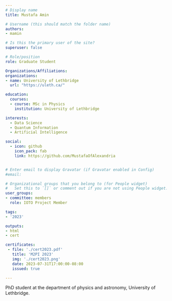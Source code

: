 ```yaml
---
# Display name
title: Mustafa Amin

# Username (this should match the folder name)
authors:
- mamin

# Is this the primary user of the site?
superuser: false

# Role/position
role: Graduate Student

Organizations/Affiliations:
organizations:
- name: University of Lethbridge
  url: "https://uleth.ca/"

education:
  courses:
  - course: MSc in Physics
    institution: University of Lethbridge

interests:
  - Data Science
  - Quantum Information
  - Artificial Intelligence

social:
  - icon: github
    icon_pack: fab
    link: https://github.com/MustafaOfAlexandria


# Enter email to display Gravatar (if Gravatar enabled in Config)
#email:

# Organizational groups that you belong to (for People widget)
#   Set this to `[]` or comment out if you are not using People widget.
user_groups:
- committee: members
  role: IOTO Project Member

tags:
- '2023'

outputs:
- html
- cert

certificates:
 - file: './cert2023.pdf'
   title: 'M2PI 2023'
   img: './cert2023.png'
   date: 2023-07-31T17:00:00-08:00
   issued: true

---
```

PhD student at the department of physics and astronomy, University of Lethbridge.
